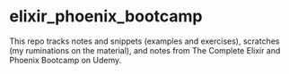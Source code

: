 # elixir_phoenix_bootcamp
This repo tracks notes and snippets (examples and exercises), scratches (my ruminations on the material), and notes from The Complete Elixir and Phoenix Bootcamp on Udemy.
